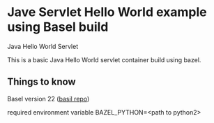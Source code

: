 # Jave Servlet Hello World example using Basel build

Java Hello World Servlet

This is a basic Java Hello World servlet container build using bazel.

## Things to know
Basel version 22 ([basil repo](https://github.com/bazelbuild/bazel))

required environment variable 
 BAZEL_PYTHON=\<path to python2>
 
